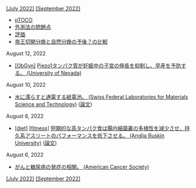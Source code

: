 [\[July 2022\]](2207.md) [\[September 2022\]](2209.md)

* [pTOCO](https://obgyn.onlinelibrary.wiley.com/doi/full/10.1111/aogs.12836)
* [外測法の問題点](http://www.ob-tools.com/problems-with-external-monitoring.html)
* [評価](https://www.ajog.org/article/S0002-9378(18)31414-5/fulltext)
* [帝王切開分娩と自然分娩の予後？の比較](https://www.mdpi.com/1424-8220/20/11/3023/htm)

August 12, 2022
* [\[ObGyn\]](ObGyn.md) [Piezo1タンパク質が妊娠中の子宮の伸長を抑制し、早産を予防する。 (University of Nevada)](https://www.unr.edu/nevada-today/news/2022/preterm-labor-research-finding)

August 10, 2022
* [水に濡らすと通電する紙電池。 (Swiss Federal Laboratories for Materials Science and Technology)](https://www.empa.ch/web/s604/wasser-aktivierte-batterie) ([論文]())

August 8, 2022
* [\[diet\]](diet.md) [\[fitness\]](fitness.md) [短期的な高タンパク食は腸内細菌叢の多様性を減少させ、持久系アスリートのパフォーマンスを低下させる。 (Anglia Ruskin University)](https://aru.ac.uk/news/a-stable-gut-helps-elite-athletes-perform-better) ([論文](https://dx.doi.org/10.1128/msystems.00129-22))

August 6, 2022
* [がんと糖尿病の発症の相関。 (American Cancer Society)](https://doi.org/10.2337/dc10-0666)

[\[July 2022\]](2207.md) [\[September 2022\]](2209.md)
